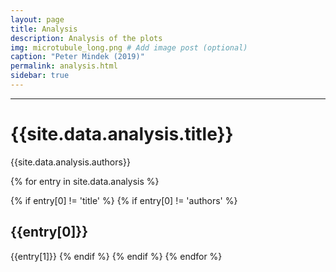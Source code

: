 ```yaml
---
layout: page
title: Analysis
description: Analysis of the plots
img: microtubule_long.png # Add image post (optional)
caption: "Peter Mindek (2019)"
permalink: analysis.html
sidebar: true
---
```


---


# {{site.data.analysis.title}}
{{site.data.analysis.authors}}

{% for entry in site.data.analysis %}

{% if entry[0] != 'title' %}
{% if entry[0] != 'authors' %}
## {{entry[0]}}
{{entry[1]}}
{% endif %}
{% endif %}
{% endfor %}
